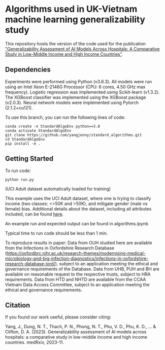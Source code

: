 # Algorithms used in UK-Vietnam machine learning generalizability study

This repository hosts the version of the code used for the publication ["Generalizability Assessment of AI Models Across Hospitals: A Comparative Study in Low-Middle Income and High Income Countries"]([https://www.medrxiv.org/content/10.1101/2023.11.05.23298109v1]). 

## Dependencies

Experiments were performed using Python (v3.8.3). All models were run using an Intel Xeon E-2146G Processor (CPU: 6 cores, 4.50 GHz max frequency). Logistic regression was implemented using Scikit-learn (v1.3.2). The XGBoost classifier was implemented using the XGBoost package (v2.0.3). Neural network models were implemented using Pytorch (2.1.2+cu121).

To use this branch, you can run the following lines of code:

```
conda create -n StandardAlgoEnv python==3.8
conda activate StandardAlgoEnv
git clone https://github.com/yangjenny/standard_algorithms.git
cd StandardAlgoEnv
pip install -e .
```

## Getting Started

To run code: 

```
python run.py
```

(UCI Adult dataset automatically loaded for training)

This example uses the UCI Adult dataset, where one is trying to classify income (two classes: <=50K and >50K), and mitigate gender (male vs female) bias. Additional details about the dataset, including all attributes included, can be found [here](https://archive.ics.uci.edu/ml/datasets/Adult).

An example run and expected output can be found in algorithms.ipynb

Typical time to run code should be less than 1 min.

To reproduce results in paper:
Data from OUH studied here are available from the Infections in Oxfordshire Research Database (https://oxfordbrc.nihr.ac.uk/research-themes/modernising-medical-microbiology-and-big-infection-diagnostics/infections-in-oxfordshire-research-database-iord/), subject to an application meeting the ethical and governance requirements of the Database. Data from UHB, PUH and BH are available on reasonable request to the respective trusts, subject to HRA requirements.
Data from HTD and NHTD are available from the CCAA Vietnam Data Access Committee, subject to an application meeting the ethical and governance requirements.

## Citation

If you found our work useful, please consider citing:

Yang, J., Dung, N. T., Thach, P. N., Phong, N. T., Phu, V. D., Phu, K. D., ... & Clifton, D. A. (2023). Generalizability assessment of AI models across hospitals: a comparative study in low-middle income and high income countries. medRxiv, 2023-11.

